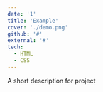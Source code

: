 ```yaml
---
date: '1'
title: 'Example'
cover: './demo.png'
github: '#'
external: '#'
tech:
  - HTML
  - CSS
---
```


A short description for project
